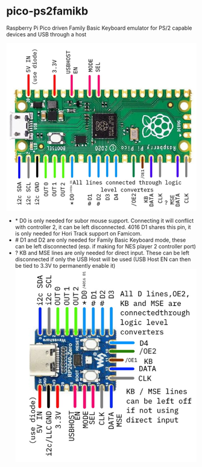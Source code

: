 # pico-ps2famikb
Raspberry Pi Pico driven Family Basic Keyboard emulator for PS/2 capable devices and USB through a host

![](pico-wiring-guide.jpg)
- \* D0 is only needed for subor mouse support. Connecting it will conflict with controller 2, it can be left disconnected. 4016 D1 shares this pin, it is only needed for Hori Track support on Famicom.
- \# D1 and D2 are only needed for Family Basic Keyboard mode, these can be left disconnected (esp. if making for NES player 2 controller port)
- \? KB and MSE lines are only needed for direct input. These can be left disconnected if only the USB Host will be used (USB Host EN can then be tied to 3.3V to permanently enable it)
![](pico-zero-wiring-guide.jpg)
